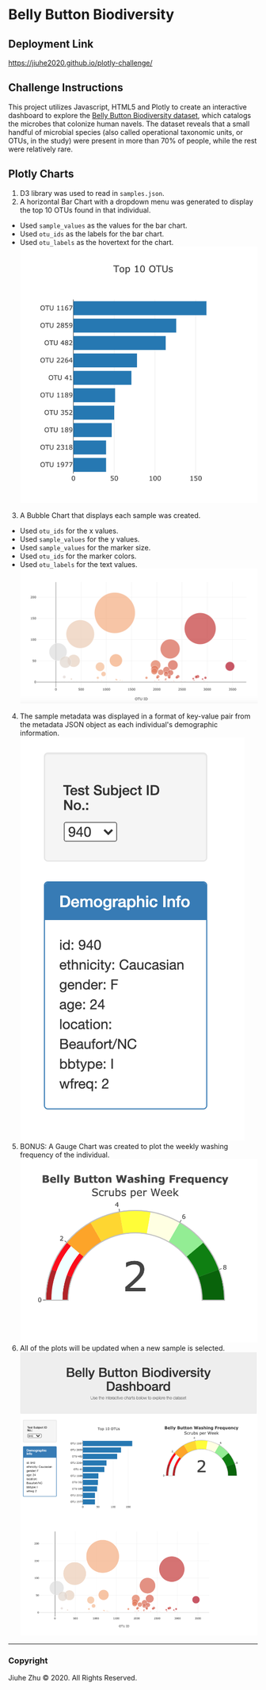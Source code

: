 # Belly Button Biodiversity
## Deployment Link
https://jiuhe2020.github.io/plotly-challenge/

## Challenge Instructions
This project utilizes Javascript, HTML5 and Plotly to create an interactive dashboard to explore the [Belly Button Biodiversity dataset](http://robdunnlab.com/projects/belly-button-biodiversity/), which catalogs the microbes that colonize human navels. The dataset reveals that a small handful of microbial species (also called operational taxonomic units, or OTUs, in the study) were present in more than 70% of people, while the rest were relatively rare.

## Plotly Charts
1. D3 library was used to read in `samples.json`.
2. A horizontal Bar Chart with a dropdown menu was generated to display the top 10 OTUs found in that individual.
- Used `sample_values` as the values for the bar chart.
- Used `otu_ids` as the labels for the bar chart.
- Used `otu_labels` as the hovertext for the chart. \
![Plotly_BarChart](https://github.com/Jiuhe2020/plotly-challenge/blob/master/images/Plotly_BarChart.png)
3. A Bubble Chart that displays each sample was created.
- Used `otu_ids` for the x values.
- Used `sample_values` for the y values.
- Used `sample_values` for the marker size.
- Used `otu_ids` for the marker colors.
- Used `otu_labels` for the text values. \
![Plotly_BubbleChart](https://github.com/Jiuhe2020/plotly-challenge/blob/master/images/Plotly_BubbleChart.png)
4. The sample metadata was displayed in a format of key-value pair from the metadata JSON object as each individual's demographic information. \
![Demographic_Info](https://github.com/Jiuhe2020/plotly-challenge/blob/master/images/Demographic_Info.png)
5. BONUS: A Gauge Chart was created to plot the weekly washing frequency of the individual. \
![Plotly_GaugeChart](https://github.com/Jiuhe2020/plotly-challenge/blob/master/images/Plotly_GaugeChart.png)
6. All of the plots will be updated when a new sample is selected. \
![Dashboard](https://github.com/Jiuhe2020/plotly-challenge/blob/master/images/Dashboard.png)

---
### Copyright
Jiuhe Zhu © 2020. All Rights Reserved.
